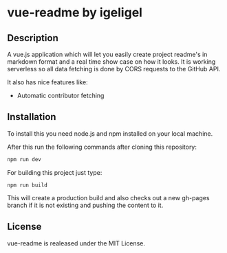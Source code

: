 # vue-readme by igeligel

## Description

A vue.js application which will let you easily create project readme's in markdown format and a real time show case on how it looks. It is working serverless so all data fetching is done by CORS requests to the GitHub API.

It also has nice features like:

- Automatic contributor fetching


## Installation

To install this you need node.js and npm installed on your local machine.

After this run the following commands after cloning this repository:

```bash
npm run dev
```

For building this project just type:

```
npm run build
```

This will create a production build and also checks out a new gh-pages branch if it is not existing and pushing the content to it.

## License

vue-readme is realeased under the MIT License.
